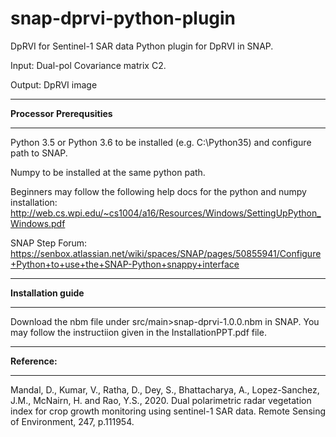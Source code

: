 # snap-dprvi-python-plugin
 DpRVI for Sentinel-1 SAR data
Python plugin for DpRVI in SNAP.

Input: Dual-pol Covariance matrix C2.

Output: DpRVI image

<hr>
<b>Processor Prerequsities</b>
<hr>
Python 3.5 or Python 3.6 to be installed (e.g. C:\Python35) and configure path to SNAP.

Numpy to be installed at the same python path.

Beginners may follow the following help docs for the python and numpy installation: http://web.cs.wpi.edu/~cs1004/a16/Resources/Windows/SettingUpPython_Windows.pdf

SNAP Step Forum: https://senbox.atlassian.net/wiki/spaces/SNAP/pages/50855941/Configure+Python+to+use+the+SNAP-Python+snappy+interface

<hr>
<b>Installation guide</b>
<hr>
Download the nbm file under src/main>snap-dprvi-1.0.0.nbm in SNAP. You may follow the instructiion given in the InstallationPPT.pdf file.


<hr>
<b>Reference:</b>
<hr>
Mandal, D., Kumar, V., Ratha, D., Dey, S., Bhattacharya, A., Lopez-Sanchez, J.M., McNairn, H. and Rao, Y.S., 2020. Dual polarimetric radar vegetation index for crop growth monitoring using sentinel-1 SAR data. Remote Sensing of Environment, 247, p.111954.

